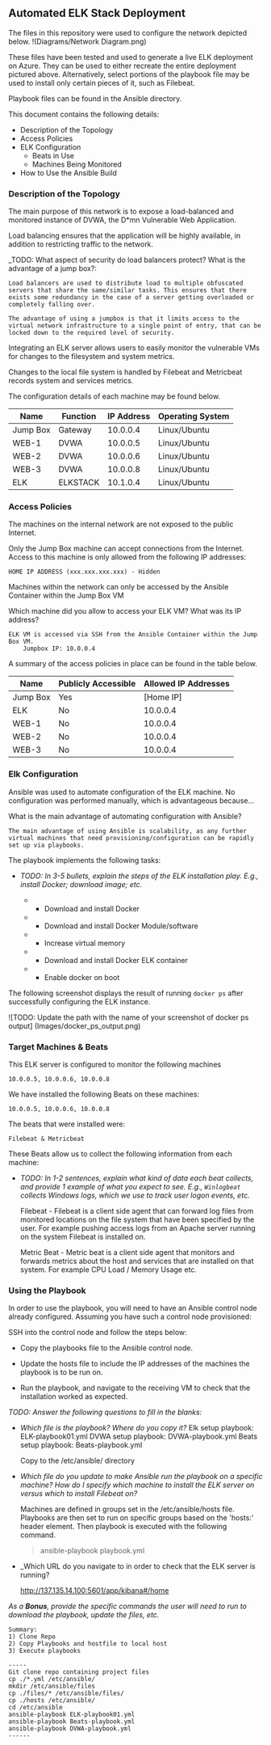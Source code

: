 ## Automated ELK Stack Deployment

The files in this repository were used to configure the network depicted below.
!(Diagrams/Network Diagram.png)

These files have been tested and used to generate a live ELK deployment on Azure. They can be used to either recreate the entire deployment pictured above. Alternatively, select portions of the playbook file may be used to install only certain pieces of it, such as Filebeat.

Playbook files can be found in the Ansible directory.

This document contains the following details:

- Description of the Topology
- Access Policies
- ELK Configuration
  - Beats in Use
  - Machines Being Monitored
- How to Use the Ansible Build


### Description of the Topology

The main purpose of this network is to expose a load-balanced and monitored instance of DVWA, the D*mn Vulnerable Web Application.

Load balancing ensures that the application will be highly available, in addition to restricting traffic to the network.

_TODO: What aspect of security do load balancers protect? What is the advantage of a jump box?:

	Load balancers are used to distribute load to multiple obfuscated servers that share the same/similar tasks. This ensures that there exists some redundancy in the case of a server getting overloaded or completely falling over. 

	The advantage of using a jumpbox is that it limits access to the virtual network infrastructure to a single point of entry, that can be locked down to the required level of security. 

Integrating an ELK server allows users to easily monitor the vulnerable VMs for changes to the filesystem and system metrics.

Changes to the local file system is handled by Filebeat and Metricbeat records system and services metrics.  

The configuration details of each machine may be found below.

| Name     | Function | IP Address | Operating System |
|----------|----------|------------|------------------|
| Jump Box | Gateway  | 10.0.0.4   | Linux/Ubuntu     |
| WEB-1    | DVWA     | 10.0.0.5   | Linux/Ubuntu     |
| WEB-2    | DVWA     | 10.0.0.6   | Linux/Ubuntu     |
| WEB-3    | DVWA     | 10.0.0.8   | Linux/Ubuntu     |
| ELK      | ELKSTACK | 10.1.0.4   | Linux/Ubuntu     |

### Access Policies

The machines on the internal network are not exposed to the public Internet. 

Only the Jump Box machine can accept connections from the Internet. Access to this machine is only allowed from the following IP addresses: 
	
	HOME IP ADDRESS (xxx.xxx.xxx.xxx) - Hidden	

Machines within the network can only be accessed by the Ansible Container within the Jump Box VM

Which machine did you allow to access your ELK VM? What was its IP address?

	ELK VM is accessed via SSH from the Ansible Container within the Jump Box VM.
		Jumpbox IP: 10.0.0.4

A summary of the access policies in place can be found in the table below.

| Name     | Publicly Accessible | Allowed IP Addresses |
|----------|---------------------|----------------------|
| Jump Box | Yes                 | [Home IP]            |
| ELK      | No                  | 10.0.0.4             |
| WEB-1    | No                  | 10.0.0.4             |
| WEB-2    | No                  | 10.0.0.4             |
| WEB-3    | No                  | 10.0.0.4             |

### Elk Configuration

Ansible was used to automate configuration of the ELK machine. No configuration was performed manually, which is advantageous because...

What is the main advantage of automating configuration with Ansible?

	The main advantage of using Ansible is scalability, as any further virtual machines that need provisioning/configuration can be rapidly set up via playbooks. 

The playbook implements the following tasks:
- _TODO: In 3-5 bullets, explain the steps of the ELK installation play. E.g., install Docker; download image; etc._
	
	* - Download and install Docker
	* - Download and install Docker Module/software
	* - Increase virtual memory
	* - Download and install Docker ELK container
	* - Enable docker on boot

The following screenshot displays the result of running `docker ps` after successfully configuring the ELK instance.

![TODO: Update the path with the name of your screenshot of docker ps output]
	(Images/docker_ps_output.png)

### Target Machines & Beats
This ELK server is configured to monitor the following machines

	10.0.0.5, 10.0.0.6, 10.0.0.8


We have installed the following Beats on these machines:

	10.0.0.5, 10.0.0.6, 10.0.0.8


The beats that were installed were:
	
	Filebeat & Metricbeat

These Beats allow us to collect the following information from each machine:
- _TODO: In 1-2 sentences, explain what kind of data each beat collects, and provide 1 example of what you expect to see. E.g., `Winlogbeat` collects Windows logs, which we use to track user logon events, etc._
	
	Filebeat - Filebeat is a client side agent that can forward log files from monitored locations on the file system that have been specified by the user. For example pushing access logs from an Apache server running on the system Filebeat is installed on. 

	Metric Beat - Metric beat is a client side agent that monitors and forwards metrics about the host and services that are installed on that system. For example CPU Load / Memory Usage etc. 

### Using the Playbook
In order to use the playbook, you will need to have an Ansible control node already configured. Assuming you have such a control node provisioned: 

SSH into the control node and follow the steps below:

- Copy the playbooks file to the Ansible control node.

- Update the hosts file to include the IP addresses of the machines the playbook is to be run on. 

- Run the playbook, and navigate to the receiving VM to check that the installation worked as expected.

_TODO: Answer the following questions to fill in the blanks:_

- _Which file is the playbook? Where do you copy it?_
	Elk setup playbook: ELK-playbook01.yml 
	DVWA setup playbook: DVWA-playbook.yml
	Beats setup playbook: Beats-playbook.yml

	Copy to the /etc/ansible/ directory

- _Which file do you update to make Ansible run the playbook on a specific machine? How do I specify which machine to install the ELK server on versus which to install Filebeat on?_

	Machines are defined in groups set in the /etc/ansible/hosts file. Playbooks are then set to run on specific groups based on the 'hosts:' header element. Then playbook is executed with the following command.

	>	ansible-playbook playbook.yml 


- _Which URL do you navigate to in order to check that the ELK server is running?
	
	http://137.135.14.100:5601/app/kibana#/home

_As a **Bonus**, provide the specific commands the user will need to run to download the playbook, update the files, etc._

	Summary: 
	1) Clone Repo
	2) Copy Playbooks and hostfile to local host
 	3) Execute playbooks

	-----
	Git clone repo containing project files
	cp ./*.yml /etc/ansible/
	mkdir /etc/ansible/files
	cp ./files/* /etc/ansible/files/
	cp ./hosts /etc/ansible/
	cd /etc/ansible
	ansible-playbook ELK-playbook01.yml
	ansible-playbook Beats-playbook.yml
	ansible-playbook DVWA-playbook.yml
	------
